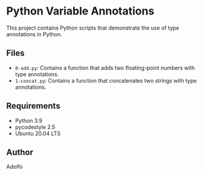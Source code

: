 # Python Variable Annotations

This project contains Python scripts that demonstrate the use of type annotations in Python.

## Files

- `0-add.py`: Contains a function that adds two floating-point numbers with type annotations.
- `1-concat.py`: Contains a function that concatenates two strings with type annotations.

## Requirements

- Python 3.9
- pycodestyle 2.5
- Ubuntu 20.04 LTS

## Author
Adolfo 